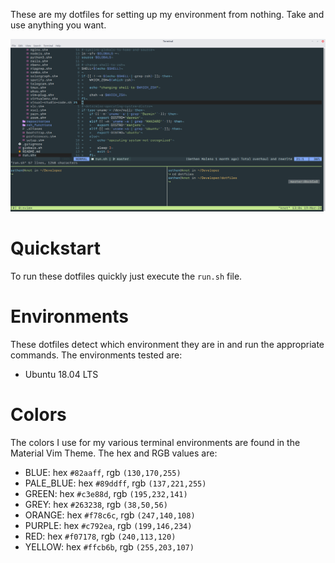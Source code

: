 These are my dotfiles for setting up my environment from nothing. Take and use anything you want.

![screenshot](./images/screenshot.png)

# Quickstart

To run these dotfiles quickly just execute the `run.sh` file.

# Environments

These dotfiles detect which environment they are in and run the appropriate commands.  The environments tested are:

* Ubuntu 18.04 LTS

# Colors

The colors I use for my various terminal environments are found in the Material Vim Theme.  The hex and RGB values are:

* BLUE: hex `#82aaff`, rgb `(130,170,255)`
* PALE_BLUE: hex `#89ddff`, rgb `(137,221,255)`
* GREEN: hex `#c3e88d`, rgb `(195,232,141)`
* GREY: hex `#263238`, rgb `(38,50,56)`
* ORANGE: hex `#f78c6c`, rgb `(247,140,108)`
* PURPLE: hex `#c792ea`, rgb `(199,146,234)`
* RED: hex `#f07178`, rgb `(240,113,120)`
* YELLOW: hex `#ffcb6b`, rgb `(255,203,107)`

